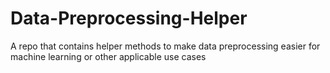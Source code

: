 # Data-Preprocessing-Helper
A repo that contains helper methods to make data preprocessing easier for machine learning or other applicable use cases
